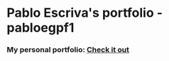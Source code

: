 # Pablo Escriva's portfolio - pabloegpf1

### My personal portfolio: [Check it out](https://www.pabloescriva.com)
